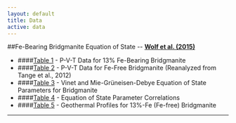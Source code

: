 ```yaml
---
layout: default
title: Data
active: data
---
```



##Fe-Bearing Bridgmanite Equation of State -- **[Wolf et al. (2015)](http://dx.doi.org/10.1002/2015JB012108)**
* ####[Table 1](data/Wolf2015/tbl1.txt) - P-V-T Data for 13% Fe-Bearing Bridgmanite
* ####[Table 2](data/Wolf2015/tbl2.txt) - P-V-T Data for Fe-Free Bridgmanite (Reanalyzed from Tange et al., 2012)
* ####[Table 3](data/Wolf2015/tbl3.txt) - Vinet and Mie-Grüneisen-Debye Equation of State Parameters for Bridgmanite
* ####[Table 4](data/Wolf2015/tbl4.txt) - Equation of State Parameter Correlations
* ####[Table 5](data/Wolf2015/tbl5.txt) - Geothermal Profiles for 13%-Fe (Fe-free) Bridgmanite

---
